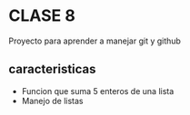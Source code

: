 # CLASE 8
Proyecto para aprender a manejar git y github

## caracteristicas
* Funcion que suma 5 enteros de una lista
* Manejo de listas